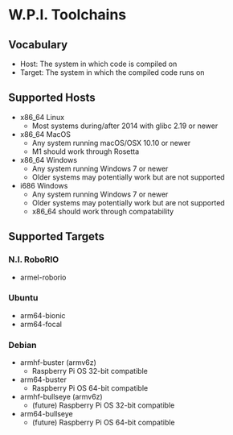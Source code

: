 # W.P.I. Toolchains

## Vocabulary
 * Host: The system in which code is compiled on
 * Target: The system in which the compiled code runs on 

## Supported Hosts
 * x86_64 Linux
   * Most systems during/after 2014 with glibc 2.19 or newer
 * x86_64 MacOS
   * Any system running macOS/OSX 10.10 or newer
   * M1 should work through Rosetta
 * x86_64 Windows
   * Any system running Windows 7 or newer
   * Older systems may potentially work but are not supported
 * i686 Windows
   * Any system running Windows 7 or newer
   * Older systems may potentially work but are not supported
   * x86_64 should work through compatability

## Supported Targets

### N.I. RoboRIO
 * armel-roborio

### Ubuntu
 * arm64-bionic
 * arm64-focal

### Debian
 * armhf-buster (armv6z)
   * Raspberry Pi OS 32-bit compatible
 * arm64-buster
   * Raspberry Pi OS 64-bit compatible
 * armhf-bullseye (armv6z)
   * (future) Raspberry Pi OS 32-bit compatible
 * arm64-bullseye
   * (future) Raspberry Pi OS 64-bit compatible
